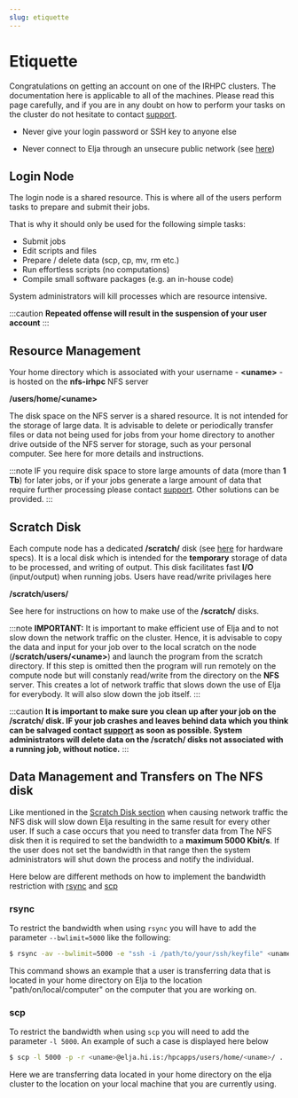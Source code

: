 ```yaml
---
slug: etiquette
---
```


# Etiquette

Congratulations on getting an account on one of the IRHPC clusters. The documentation here is applicable to all of the machines. Please read this page carefully, and if you are in any doubt on how to perform your tasks on the cluster do not hesitate to contact [support](mailto:help@hi.is).

- Never give your login password or SSH key to anyone else

- Never connect to Elja through an unsecure public network (see [here](../connecting/01_general.md))


## Login Node

The login node is a shared resource. This is where all of the users perform tasks to prepare and submit their jobs. 

That is why it should only be used for the following simple tasks:
- Submit jobs
- Edit scripts and files
- Prepare / delete data (scp, cp, mv, rm etc.)
- Run effortless scripts (no computations)
- Compile small software packages (e.g. an in-house code)

System administrators will kill processes which are resource intensive.

:::caution
**Repeated offense will result in the suspension of your user account**
:::


## Resource Management

Your home directory which is associated with your username - **<uname\>** - is hosted on the **nfs-irhpc** NFS server 

**/users/home/<uname\>**

The disk space on the NFS server is a shared resource. It is not intended for the storage of large data. It is advisable to delete or periodically transfer files or data not being used for jobs from your home directory to another drive outside of the NFS server for storage, such as your personal computer. See here for more details and instructions.

:::note
IF you require disk space to store large amounts of data (more than **1 Tb**) for later jobs, or if your jobs generate a large amount of data that require further processing please contact [support](mailto:help@hi.is). Other solutions can be provided.
:::

## Scratch Disk

Each compute node has a dedicated **/scratch/** disk (see [here](../hardware/02_specs.md) for hardware specs). It is a local disk which is intended for the **temporary** storage of data to be processed, and writing of output. This disk facilitates fast **I/O** (input/output) when running jobs. Users have read/write privilages here

**/scratch/users/**

See here for instructions on how to make use of the **/scratch/** disks.

:::note
**IMPORTANT:** It is important to make efficient use of Elja and to not slow down the network traffic on the cluster. Hence, it is advisable to copy the data and input for your job over to the local scratch on the node (**/scratch/users/<uname\>**) and launch the program from the scratch directory. If this step is omitted then the program will run remotely on the compute node but will constanly read/write from the directory on the **NFS** server. This creates a lot of network traffic that slows down the use of Elja for everybody. It will also slow down the job itself.
:::

:::caution
**It is important to make sure you clean up after your job on the /scratch/ disk. IF your job crashes and leaves behind data which you think can be salvaged contact [support](mailto:help@hi.is) as soon as possible. System administrators will delete data on the /scratch/ disks not associated with a running job, without notice.**
:::

## Data Management and Transfers on The NFS disk
Like mentioned in the [Scratch Disk section](#scratch-disk) when causing network traffic the NFS disk will slow down Elja resulting in the same result for every other user. If such a case occurs that you need to transfer data from The NFS disk then it is required to set the  bandwidth to a **maximum 5000 Kbit/s**. If the user does not set the bandwidth in that range then the system administrators will shut down the process and notify the individual.

Here below are different methods on how to implement the bandwidth restriction with [rsync](#rsync) and [scp](#scp)

### rsync
To restrict the bandwidth when using  ```rsync``` you will have to add the parameter ```--bwlimit=5000``` like the following:

```bash 
$ rsync -av --bwlimit=5000 -e "ssh -i /path/to/your/ssh/keyfile" <uname>@elja.hi.is:/users/home/<uname>/../data /path/on/local/computer/ # -av Archive mode with verbose input
```

This command shows an example that a user is transferring data that is located in your home directory on Elja to the location "path/on/local/computer" on the computer that you are working on. 

### scp
To restrict the bandwidth when using ```scp``` you will need to add the parameter ```-l 5000```. An example of such a case is displayed here below

```bash
$ scp -l 5000 -p -r <uname>@elja.hi.is:/hpcapps/users/home/<uname>/ .
```
Here we are transferring data located in your home directory on the elja cluster to the location on your local machine that you are currently using. 
